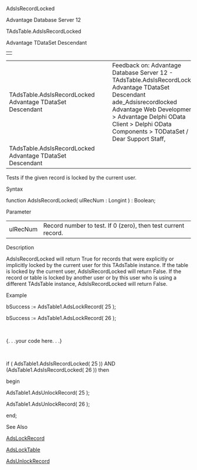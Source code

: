 AdsIsRecordLocked




Advantage Database Server 12  

TAdsTable.AdsIsRecordLocked

Advantage TDataSet Descendant

|  |
| --- |
|  |

|  |  |  |  |  |
| --- | --- | --- | --- | --- |
| TAdsTable.AdsIsRecordLocked  Advantage TDataSet Descendant |  |  | Feedback on: Advantage Database Server 12 - TAdsTable.AdsIsRecordLocked Advantage TDataSet Descendant ade\_Adsisrecordlocked Advantage Web Development > Advantage Delphi OData Client > Delphi OData Components > TODataSet / Dear Support Staff, |  |
| TAdsTable.AdsIsRecordLocked  Advantage TDataSet Descendant |  |  |  |  |

Tests if the given record is locked by the current user.

Syntax

function AdsIsRecordLocked( ulRecNum : Longint ) : Boolean;

Parameter

|  |  |
| --- | --- |
| ulRecNum | Record number to test. If 0 (zero), then test current record. |

Description

AdsIsRecordLocked will return True for records that were explicitly or implicitly locked by the current user for this TAdsTable instance. If the table is locked by the current user, AdsIsRecordLocked will return False. If the record or table is locked by another user or by this user who is using a different TAdsTable instance, AdsIsRecordLocked will return False.

Example

bSuccess := AdsTable1.AdsLockRecord( 25 );

bSuccess := AdsTable1.AdsLockRecord( 26 );

 

{. . .your code here. . .}

 

if ( AdsTable1.AdsIsRecordLocked( 25 )) AND (AdsTable1.AdsIsRecordLocked( 26 )) then

begin

AdsTable1.AdsUnlockRecord( 25 );

AdsTable1.AdsUnlockRecord( 26 );

end;

See Also

[AdsLockRecord](ade_adslockrecord.htm)

[AdsLockTable](ade_adslocktable.htm)

[AdsUnlockRecord](ade_adsunlockrecord.htm)